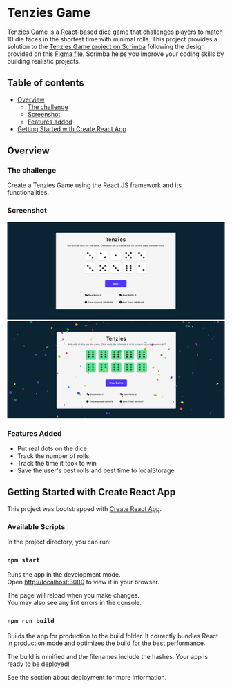 # Tenzies Game 
Tenzies Game is a React-based dice game that challenges players to match 10 die faces in the shortest time with minimal rolls.
This project provides a solution to the [Tenzies Game project on Scrimba](https://scrimba.com/learn/learnreact) following the design provided on this [Figma file](https://www.figma.com/file/FqsxRUhAaXM4ezddQK0CdR/Untitled?node-id=0%3A1). Scrimba helps you improve your coding skills by building realistic projects. 

## Table of contents

- [Overview](#overview)
  - [The challenge](#the-challenge)
  - [Screenshot](#screenshot)
  - [Features added](#features-added)
- [Getting Started with Create React App](#getting-started-with-create-react-app)
    
## Overview

### The challenge

Create a Tenzies Game using the React.JS framework and its functionalities.

### Screenshot
![Tenzies Start](./screenshots/tenzies-start.png)
![Tenzies Win](./screenshots/tenzies-win.png)


### Features Added

- Put real dots on the dice
- Track the number of rolls
- Track the time it took to win
- Save the user's best rolls and best time to localStorage

## Getting Started with Create React App

This project was bootstrapped with [Create React App](https://github.com/facebook/create-react-app).

### Available Scripts

In the project directory, you can run:

### `npm start`

Runs the app in the development mode.\
Open [http://localhost:3000](http://localhost:3000) to view it in your browser.

The page will reload when you make changes.\
You may also see any lint errors in the console.

### `npm run build`
Builds the app for production to the build folder.
It correctly bundles React in production mode and optimizes the build for the best performance.

The build is minified and the filenames include the hashes.
Your app is ready to be deployed!

See the section about deployment for more information.
